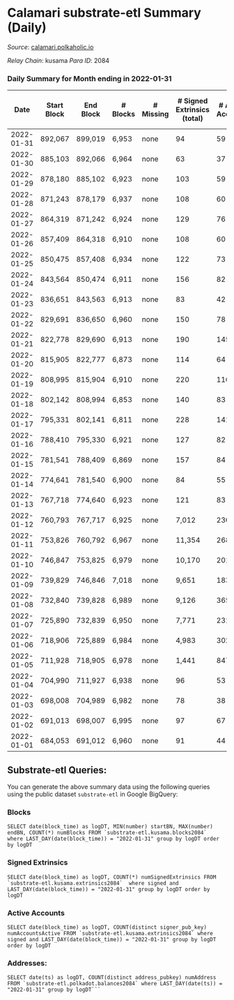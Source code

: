 # Calamari substrate-etl Summary (Daily)

_Source_: [calamari.polkaholic.io](https://calamari.polkaholic.io)

*Relay Chain*: kusama
*Para ID*: 2084



### Daily Summary for Month ending in 2022-01-31


| Date | Start Block | End Block | # Blocks | # Missing | # Signed Extrinsics (total) | # Active Accounts | # Addresses with Balances | # Events | # Transfers | # XCM Transfers In | # XCM Transfers Out |
| ---- | ----------- | --------- | -------- | --------- | --------------------------- | ----------------- | ------------------------- | -------- | ----------- | ------------------ | ------------------- |
| 2022-01-31 | 892,067 | 899,019 | 6,953 | none  | 94 | 59 | 20,603 | 14,286 | 63 ($17,421.94) |   |   |
| 2022-01-30 | 885,103 | 892,066 | 6,964 | none  | 63 | 37 | 20,596 | 14,189 | 34 ($9,533.21) |   |   |
| 2022-01-29 | 878,180 | 885,102 | 6,923 | none  | 103 | 59 |  | 14,277 | 76 ($17,704.52) |   |   |
| 2022-01-28 | 871,243 | 878,179 | 6,937 | none  | 108 | 60 | 20,575 | 14,311 | 74 ($313,706.71) |   |   |
| 2022-01-27 | 864,319 | 871,242 | 6,924 | none  | 129 | 76 | 20,567 | 14,347 | 63 ($14,716.45) |   |   |
| 2022-01-26 | 857,409 | 864,318 | 6,910 | none  | 108 | 60 |  | 14,284 | 75 ($122,780.42) |   |   |
| 2022-01-25 | 850,475 | 857,408 | 6,934 | none  | 122 | 73 | 20,535 | 14,404 | 84 ($198,282.10) |   |   |
| 2022-01-24 | 843,564 | 850,474 | 6,911 | none  | 156 | 82 | 20,508 | 14,492 | 105 ($17,031.52) |   |   |
| 2022-01-23 | 836,651 | 843,563 | 6,913 | none  | 83 | 42 | 20,481 | 14,183 | 63 ($39,307.20) |   |   |
| 2022-01-22 | 829,691 | 836,650 | 6,960 | none  | 150 | 78 | 20,466 | 14,599 | 128 ($172,681.48) |   |   |
| 2022-01-21 | 822,778 | 829,690 | 6,913 | none  | 190 | 145 | 20,428 | 14,625 | 167 ($150,528.30) |   |   |
| 2022-01-20 | 815,905 | 822,777 | 6,873 | none  | 114 | 64 | 20,408 | 14,240 | 74 ($199,897.79) |   |   |
| 2022-01-19 | 808,995 | 815,904 | 6,910 | none  | 220 | 116 |  | 14,735 | 84 ($52,981.44) |   |   |
| 2022-01-18 | 802,142 | 808,994 | 6,853 | none  | 140 | 83 | 20,365 | 14,302 | 86 ($48,115.99) |   |   |
| 2022-01-17 | 795,331 | 802,141 | 6,811 | none  | 228 | 141 | 20,348 | 14,593 | 132 ($119,805.09) |   |   |
| 2022-01-16 | 788,410 | 795,330 | 6,921 | none  | 127 | 82 | 20,304 | 14,389 | 81 ($41,891.36) |   |   |
| 2022-01-15 | 781,541 | 788,409 | 6,869 | none  | 157 | 84 | 20,282 | 14,405 | 106 ($140,295.72) |   |   |
| 2022-01-14 | 774,641 | 781,540 | 6,900 | none  | 84 | 55 | 20,260 | 14,160 | 42 ($15,480.10) |   |   |
| 2022-01-13 | 767,718 | 774,640 | 6,923 | none  | 121 | 83 | 20,245 | 14,359 | 68 ($134,712.60) |   |   |
| 2022-01-12 | 760,793 | 767,717 | 6,925 | none  | 7,012 | 230 | 20,230 | 35,225 | 233 ($264,665.04) |   |   |
| 2022-01-11 | 753,826 | 760,792 | 6,967 | none  | 11,354 | 268 | 20,203 | 48,274 | 136 ($127,205.85) |   |   |
| 2022-01-10 | 746,847 | 753,825 | 6,979 | none  | 10,170 | 201 | 20,173 | 44,643 | 65 ($74,200.58) |   |   |
| 2022-01-09 | 739,829 | 746,846 | 7,018 | none  | 9,651 | 183 | 20,153 | 43,182 | 65 ($13,707.83) |   |   |
| 2022-01-08 | 732,840 | 739,828 | 6,989 | none  | 9,126 | 365 | 20,114 | 41,702 | 210 ($702,976.41) |   |   |
| 2022-01-07 | 725,890 | 732,839 | 6,950 | none  | 7,771 | 231 | 20,095 | 37,493 | 103 ($32,046.05) |   |   |
| 2022-01-06 | 718,906 | 725,889 | 6,984 | none  | 4,983 | 302 | 20,065 | 29,395 | 138 ($165,967.52) |   |   |
| 2022-01-05 | 711,928 | 718,905 | 6,978 | none  | 1,441 | 847 | 20,011 | 19,140 | 634 ($335,511.71) |   |   |
| 2022-01-04 | 704,990 | 711,927 | 6,938 | none  | 96 | 53 | 19,929 | 14,206 | 61 ($109,943.71) |   |   |
| 2022-01-03 | 698,008 | 704,989 | 6,982 | none  | 78 | 38 | 19,918 | 14,232 | 52 ($32,845.52) |   |   |
| 2022-01-02 | 691,013 | 698,007 | 6,995 | none  | 97 | 67 | 19,915 | 14,352 | 74 ($64,449.40) |   |   |
| 2022-01-01 | 684,053 | 691,012 | 6,960 | none  | 91 | 44 | 19,910 | 14,333 | 83 ($125,138.53) |   |   |

## Substrate-etl Queries:
You can generate the above summary data using the following queries using the public dataset `substrate-etl` in Google BigQuery:


### Blocks
```
SELECT date(block_time) as logDT, MIN(number) startBN, MAX(number) endBN, COUNT(*) numBlocks FROM `substrate-etl.kusama.blocks2084`  where LAST_DAY(date(block_time)) = "2022-01-31" group by logDT order by logDT
```


### Signed Extrinsics
```
SELECT date(block_time) as logDT, COUNT(*) numSignedExtrinsics FROM `substrate-etl.kusama.extrinsics2084`  where signed and LAST_DAY(date(block_time)) = "2022-01-31" group by logDT order by logDT
```


### Active Accounts
```
SELECT date(block_time) as logDT, COUNT(distinct signer_pub_key) numAccountsActive FROM `substrate-etl.kusama.extrinsics2084` where signed and LAST_DAY(date(block_time)) = "2022-01-31" group by logDT order by logDT
```


### Addresses:
```
SELECT date(ts) as logDT, COUNT(distinct address_pubkey) numAddress FROM `substrate-etl.polkadot.balances2084` where LAST_DAY(date(ts)) = "2022-01-31" group by logDT```


